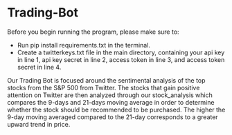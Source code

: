 # Trading-Bot


Before you begin running the program, please make sure to:
* Run pip install requirements.txt in the terminal.
* Create a twitterkeys.txt file in the main directory, containing your api key in line 1, api key secret in line 2, access token in line 3, and access token secret in line 4.

Our Trading Bot is focused around the sentimental analysis of the top stocks from the S&P 500 from Twitter. The stocks that gain positive attention on Twitter are then analyzed through our stock_analysis which compares the 9-days and 21-days moving average in order to determine whether the stock should be recommended to be purchased. The higher the 9-day moving averaged compared to the 21-day corresponds to a greater upward trend in price.
